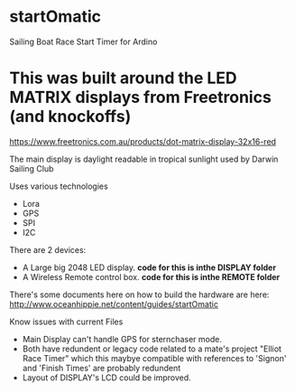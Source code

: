 # startOmatic
Sailing Boat Race Start Timer for Ardino

# This was built around the LED MATRIX displays from Freetronics (and knockoffs)
https://www.freetronics.com.au/products/dot-matrix-display-32x16-red

The main display is daylight readable in tropical sunlight used by Darwin Sailing Club

Uses various technologies
  - Lora
  - GPS
  - SPI
  - I2C

There are 2 devices:
  - A Large big 2048 LED display. <strong> code for this is inthe DISPLAY folder</strong>
  - A Wireless Remote control box. <strong> code for this is inthe REMOTE folder</strong>

There's some documents here on how to build the hardware are here:
http://www.oceanhippie.net/content/guides/startOmatic

Know issues with current Files
- Main Display can't handle GPS for sternchaser mode.
- Both have redundent or legacy code related to a mate's project "Elliot Race Timer" which this maybye compatible with references to 'Signon' and 'Finish Times' are probably redundent
- Layout of DISPLAY's LCD could be improved.
